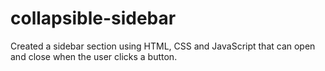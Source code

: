 # collapsible-sidebar
Created a sidebar section using HTML, CSS and JavaScript that can open and close when the user clicks a button.
